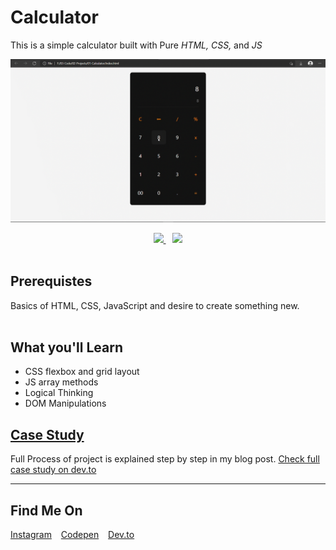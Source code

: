 # Calculator 
This is a simple calculator built with Pure *HTML,* *CSS,* and *JS*

![Output Snip](./assets/output.gif "This will be the final output")


<p align="center">
      <a href="https://codesandbox.io/s/simple-calculator-eljp2" target="_blank">
          <img src="https://github.com/karan-kmr/assets/blob/master/edit-btn.svg" width="180"  height="auto">
    </a> &ensp;
      <a href="https://karan-kmr.github.io/Simple-Calculator/" target="_blank">
      <img src="https://github.com/karan-kmr/assets/blob/master/demo-btn.svg" width="180"  height="auto">
    </a></br>
</br>
</p>


## Prerequistes

<p>
Basics of HTML, CSS, JavaScript and desire to create something new.
</br>
</br>
</p>

## What you'll Learn

* CSS flexbox and grid layout
* JS array methods
* Logical Thinking
* DOM Manipulations


## [Case Study](https://dev.to/karankmr/create-a-simple-calculator-using-vanilla-javascript-step-by-step-2fpa)

Full Process of project is explained step by step in my blog post. [Check full case study on dev.to](https://dev.to/karankmr/create-a-simple-calculator-using-vanilla-javascript-step-by-step-2fpa)

---


##  Find Me On


<p>
<a href="https://www.instagram.com/karancodes/">Instagram</a> &ensp;
<a href="https://codepen.io/karan-kmr">Codepen</a> &ensp;
<a href="https://dev.to/karankmr">Dev.to</a> &ensp;
</p>

